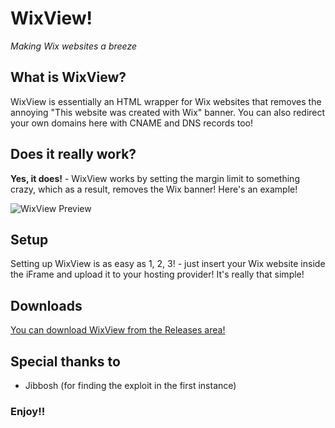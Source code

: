 # WixView!
*Making Wix websites a breeze*

## What is WixView?
WixView is essentially an HTML wrapper for Wix websites that removes the annoying "This website was created with Wix" banner. You can also redirect your own domains here with CNAME and DNS records too! 

## Does it really work?
**Yes, it does!** - WixView works by setting the margin limit to something crazy, which as a result, removes the Wix banner! Here's an example!

![WixView Preview](https://github.com/user-attachments/assets/696c6429-c301-4d23-b695-b221e15033ce)


## Setup
Setting up WixView is as easy as 1, 2, 3! - just insert your Wix website inside the iFrame and upload it to your hosting provider! It's really that simple!

## Downloads
[You can download WixView from the Releases area!](https://github.com/ralzitech/wixview/releases)

## Special thanks to
- Jibbosh (for finding the exploit in the first instance)

### Enjoy!!
